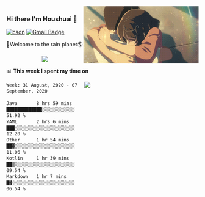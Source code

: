 <img  align='right' height="150" src="https://github.com/LikeRainDay/LikeRainDay/blob/master/pic/img_rain_1.gif?raw=true">



### Hi there I'm Houshuai :lemon:

[![csdn](https://img.shields.io/badge/-csdn-c14438?style=flat-square&logo=c&logoColor=white)](https://blog.csdn.net/qq_15807167)
[![Gmail Badge](https://img.shields.io/badge/-gmail-c14438?style=flat-square&logo=Gmail&logoColor=white&link=mailto:houshuai0816@gmail.com)](mailto:houshuai0816@gmail.com)

🚀Welcome to the rain planet🌎

<center>
<img align='center'  src="https://source.unsplash.com/random/1200x600">
</center>

📊 **This week I spent my time on**

<img align='right'   width="300" src="https://github-readme-stats.vercel.app/api?username=LikeRainDay&show_icons=true&title_color=fff&icon_color=79ff97&text_color=9f9f9f&bg_color=151515">

<!--START_SECTION:waka-->
```text
Week: 31 August, 2020 - 07 September, 2020

Java       8 hrs 59 mins   █████████████░░░░░░░░░░░░   51.92 % 
YAML       2 hrs 6 mins    ███░░░░░░░░░░░░░░░░░░░░░░   12.20 % 
Other      1 hr 54 mins    ██▓░░░░░░░░░░░░░░░░░░░░░░   11.06 % 
Kotlin     1 hr 39 mins    ██▒░░░░░░░░░░░░░░░░░░░░░░   09.54 % 
Markdown   1 hr 7 mins     █▓░░░░░░░░░░░░░░░░░░░░░░░   06.54 % 
```
<!--END_SECTION:waka-->
